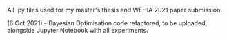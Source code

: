All .py files used for my master's thesis and WEHIA 2021 paper submission. 

(6 Oct 2021) - Bayesian Optimisation code refactored, to be uploaded, alongside Jupyter Notebook with all experiments. 
